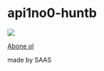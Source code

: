 # api1no0-huntb

[![](https://media.discordapp.net/attachments/1009168977500573847/1009997611324952676/unknown.png)](https://discord.gg/YCcvCHuJfF)

[Abone ol](https://youtube./SAASSSQW)

made by SAAS
